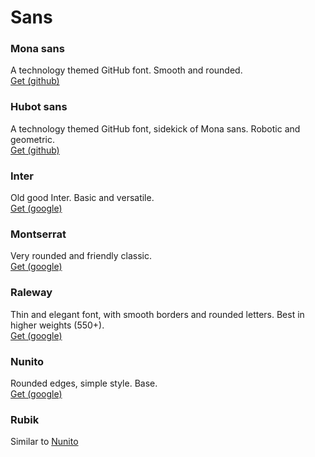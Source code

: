 # Sans

### Mona sans
A technology themed GitHub font. Smooth and rounded.  
[Get (github)](https://github.com/github/mona-sans?tab=readme-ov-file)

### Hubot sans
A technology themed GitHub font, sidekick of Mona sans. Robotic and geometric.  
[Get (github)](https://github.com/github/mona-sans?tab=readme-ov-file)

### Inter
Old good Inter. Basic and versatile.  
[Get (google)](https://fonts.google.com/specimen/Inter)

### Montserrat
Very rounded and friendly classic.  
[Get (google)](https://fonts.google.com/specimen/Montserrat?stroke=Sans+Serif)

### Raleway
Thin and elegant font, with smooth borders and rounded letters. Best in higher weights (550+).  
[Get (google)](https://fonts.google.com/specimen/Raleway/tester?stroke=Sans+Serif)

### Nunito
Rounded edges, simple style. Base.  
[Get (google)](https://fonts.google.com/specimen/Nunito/tester?stroke=Sans+Serif)

### Rubik
Similar to [Nunito](README.md#Nunito)
